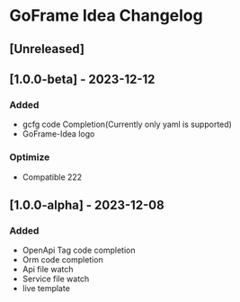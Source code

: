 <!-- Keep a Changelog guide -> https://keepachangelog.com -->

# GoFrame Idea Changelog

## [Unreleased]

## [1.0.0-beta] - 2023-12-12
### Added
- gcfg code Completion(Currently only yaml is supported)
- GoFrame-Idea logo

### Optimize
- Compatible 222

## [1.0.0-alpha] - 2023-12-08
### Added
- OpenApi Tag code completion
- Orm code completion
- Api file watch
- Service file watch
- live template
